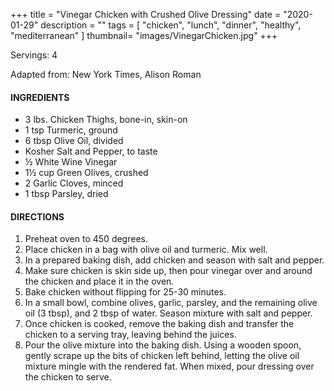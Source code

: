 +++
title = "Vinegar Chicken with Crushed Olive Dressing"
date = "2020-01-29"
description = ""
tags = [
    "chicken",
    "lunch",
    "dinner",
    "healthy",
    "mediterranean"
]
thumbnail= "images/VinegarChicken.jpg"
+++

Servings: 4 <!--more-->

Adapted from: New York Times, Alison Roman 


#### INGREDIENTS 

* 3 lbs. Chicken Thighs, bone-in, skin-on
* 1 tsp Turmeric, ground 
* 6 tbsp Olive Oil, divided
* Kosher Salt and Pepper, to taste 
* ½ White Wine Vinegar 
* 1½ cup Green Olives, crushed 
* 2 Garlic Cloves, minced 
* 1 tbsp Parsley, dried 

#### DIRECTIONS 

1. Preheat oven to 450 degrees. 
2. Place chicken in a bag with olive oil and turmeric. Mix well. 
3. In a prepared baking dish, add chicken and season with salt and pepper. 
4. Make sure chicken is skin side up, then pour vinegar over and around the chicken and place it in the oven. 
5. Bake chicken without flipping for 25-30 minutes. 
6. In a small bowl, combine olives, garlic, parsley, and the remaining olive oil (3 tbsp), and 2 tbsp of water. Season mixture with salt and pepper. 
7. Once chicken is cooked, remove the baking dish and transfer the chicken to a serving tray, leaving behind the juices. 
8. Pour the olive mixture into the baking dish. Using a wooden spoon, gently scrape up the bits of chicken left behind, letting the olive oil mixture mingle with the rendered fat. When mixed, pour dressing over the chicken to serve.  
